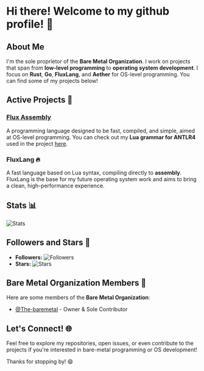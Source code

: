 # Hi there! Welcome to my github profile! 👋

## About Me
I'm the sole proprietor of the **Bare Metal Organization**. I work on projects that span from **low-level programming** to **operating system development**. I focus on **Rust**, **Go**, **FluxLang**, and **Aether** for OS-level programming. You can find some of my projects below!

## Active Projects 🚀

### [Flux Assembly](https://github.com/The-baremetal/FLUXASSEMBLY)
A programming language designed to be fast, compiled, and simple, aimed at OS-level programming. You can check out my **Lua grammar for ANTLR4** used in the project [here](https://github.com/The-baremetal/FLUXASSEMBLY/blob/main/src/lua_grammar_antlr4.g4).

### **FluxLang** 🔥
A fast language based on Lua syntax, compiling directly to **assembly**. FluxLang is the base for my future operating system work and aims to bring a clean, high-performance experience.

## Stats 📊

![Stats](https://github-readme-stats.vercel.app/api?username=luohoa97&show_icons=true&hide_title=true&count_private=true&hide=prs)

## Followers and Stars 🌟

- **Followers:** ![Followers](https://img.shields.io/github/followers/The-baremetal?label=Followers&style=social)
- **Stars:** ![Stars](https://img.shields.io/github/stars/The-baremetal?label=Stars&style=social)

## Bare Metal Organization Members 🏢

Here are some members of the **Bare Metal Organization**:

- [@The-baremetal](https://github.com/The-baremetal) - Owner & Sole Contributor

## Let's Connect! 🌐
Feel free to explore my repositories, open issues, or even contribute to the projects if you're interested in bare-metal programming or OS development!

Thanks for stopping by! 😄
